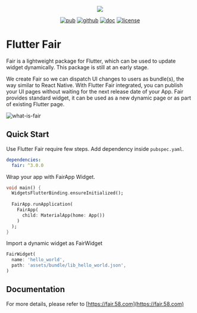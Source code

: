 <p align="center">
  <img src="https://fair.58.com/logo.png">
</p>
<p align="center">
  <a href="https://pub.dev/packages/fair"><img src="https://img.shields.io/badge/pub-3.0.0-orange" alt="pub"></a>
  <a href="https://github.com/wuba/fair"><img src="https://img.shields.io/badge/platform-flutter-blue.svg" alt="github"></a>
  <a href="https://fair.58.com/"><img src="https://img.shields.io/badge/doc-fair.58.com-green.svg" alt="doc"></a>
  <a href="https://github.com/wuba/fair/LICENSE"><img src="https://img.shields.io/badge/license-BSD-green.svg" alt="license"></a>
</p>

# Flutter Fair
Fair is a lightweight package for Flutter, which can be used to update widget dynamically. This package is still at an early stage.

We create Fair so we can dispatch UI changes to users as bundle(s), the way similar to React Native. With Flutter Fair integrated, you can publish your UI pages without waiting for the next release date of your App. Fair provides standard widget, it can be used as a new dynamic page or as part of existing Flutter page.

![what-is-fair](https://github.com/wuba/fair/blob/main/fair/what-is-fair-en.png?raw=true)

## Quick Start
Use Flutter Fair require few steps. Add dependency inside `pubspec.yaml`.
```yaml
dependencies:
  fair: ^3.0.0
```

Wrap your app with FairApp Widget.
```dart
void main() {
  WidgetsFlutterBinding.ensureInitialized();
  
  FairApp.runApplication(
    FairApp(
      child: MaterialApp(home: App())
    )
  );
}
```

Import a dynamic widget as FairWidget
```dart
FairWidget(
  name: 'hello_world',
  path: 'assets/bundle/lib_hello_world.json',
)
```

## Documentation
For more details, please refer to [https://fair.58.com](https://fair.58.com)